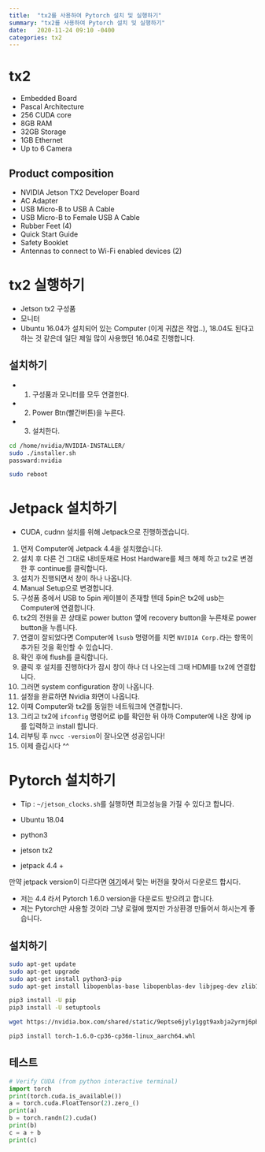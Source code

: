```yaml
---
title:  "tx2를 사용하여 Pytorch 설치 및 실행하기"
summary: "tx2를 사용하여 Pytorch 설치 및 실행하기"
date:   2020-11-24 09:10 -0400
categories: tx2
---
```


# tx2

- Embedded Board
- Pascal Architecture
- 256 CUDA core
- 8GB RAM
- 32GB Storage
- 1GB Ethernet
- Up to 6 Camera

## Product composition

- NVIDIA Jetson TX2 Developer Board
- AC Adapter
- USB Micro-B to USB A Cable
- USB Micro-B to Female USB A Cable
- Rubber Feet (4)
- Quick Start Guide
- Safety Booklet
- Antennas to connect to Wi-Fi enabled devices (2)

# tx2 실행하기

- Jetson tx2 구성품
- 모니터
- Ubuntu 16.04가 설치되어 있는 Computer (이게 귀찮은 작업..), 18.04도 된다고 하는 것 같은데 일단 제일 많이 사용했던 16.04로 진행합니다.


## 설치하기

- 1. 구성품과 모니터를 모두 연결한다.
- 2. Power Btn(빨간버튼)을 누른다.
- 3. 설치한다.

```sh
cd /home/nvidia/NVIDIA-INSTALLER/
sudo ./installer.sh
passward:nvidia

sudo reboot
```

# Jetpack 설치하기

- CUDA, cudnn 설치를 위해 Jetpack으로 진행하겠습니다.

1. 먼저 Computer에 Jetpack 4.4을 설치했습니다.
2. 설치 후 다른 건 그대로 내비둔채로 Host Hardware를 체크 해제 하고 tx2로 변경한 후 continue를 클릭합니다.
3. 설치가 진행되면서 창이 하나 나옵니다.
4. Manual Setup으로 변경합니다.
5. 구성품 중에서 USB to 5pin 케이블이 존재할 텐데 5pin은 tx2에 usb는 Computer에 연결합니다.
6. tx2의 전원을 끈 상태로 power button 옆에 recovery button을 누른채로 power button을 누릅니다.
7. 연결이 잘되었다면 Computer에 `lsusb` 명령어를 치면 `NVIDIA Corp.`라는 항목이 추가된 것을 확인할 수 있습니다.
8. 확인 후에 flush를 클릭합니다.
9. 클릭 후 설치를 진행하다가 잠시 창이 하나 더 나오는데 그때 HDMI를 tx2에 연결합니다.
10. 그러면 system configuration 창이 나옵니다.
11. 설정을 완료하면 Nvidia 화면이 나옵니다.
12. 이때 Computer와 tx2를 동일한 네트워크에 연결합니다.
13. 그리고 tx2에 `ifconfig` 명령어로 ip를 확인한 뒤 아까 Computer에 나온 창에 ip를 입력하고 install 합니다.
14. 리부팅 후 `nvcc -version`이 잘나오면 성공입니다!
15. 이제 즐깁시다 ^^

# Pytorch 설치하기

- Tip : `~/jetson_clocks.sh`를 실행하면 최고성능을 가질 수 있다고 합니다.

- Ubuntu 18.04
- python3
- jetson tx2
- jetpack 4.4 +

만약 jetpack version이 다르다면 [여기](https://forums.developer.nvidia.com/t/pytorch-for-jetson-version-1-7-0-now-available/72048)에서 맞는 버전을 찾아서 다운로드 합시다.

- 저는 4.4 라서 Pytorch 1.6.0 version을 다운로드 받으려고 합니다.
- 저는 Pytorch만 사용할 것이라 그냥 로컬에 했지만 가상환경 만들어서 하시는게 좋습니다.

## 설치하기

```sh
sudo apt-get update
sudo apt-get upgrade
sudo apt-get install python3-pip
sudo apt-get install libopenblas-base libopenblas-dev libjpeg-dev zlib1g-dev libhdf5-dev

pip3 install -U pip
pip3 install -U setuptools

wget https://nvidia.box.com/shared/static/9eptse6jyly1ggt9axbja2yrmj6pbarc.whl -O torch-1.6.0-cp36-cp36m-linux_aarch64.whl

pip3 install torch-1.6.0-cp36-cp36m-linux_aarch64.whl
```

## 테스트

```python
# Verify CUDA (from python interactive terminal)
import torch
print(torch.cuda.is_available())
a = torch.cuda.FloatTensor(2).zero_()
print(a)
b = torch.randn(2).cuda()
print(b)
c = a + b
print(c)
```
